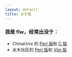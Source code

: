 ```yaml
---
layout: default
title: 关于我
---
```

<h3 id="_flw">我是 <strong>flw</strong>，经常出没于：</h3>
<ul>
    <li>ChinaUnix 的 <a href="http://bbs.chinaunix.net/forum-25-1.html">Perl 版</a>和 <a href="http://bbs.chinaunix.net/forum-23-1.html">C 版</a></li>
    <li>水木社区的 <a href="http://www.newsmth.net/bbsdoc.php?board=Perl">Perl 版</a>和 <a href="http://www.newsmth.net/bbsdoc.php?board=Vim">Vim 版</a></li>
</ul>

<script>
    $('ul.nav a[href="/"]').parent().removeClass("active");
    $('ul.nav a[href="/about.html"]').parent().addClass("active");
</script>
